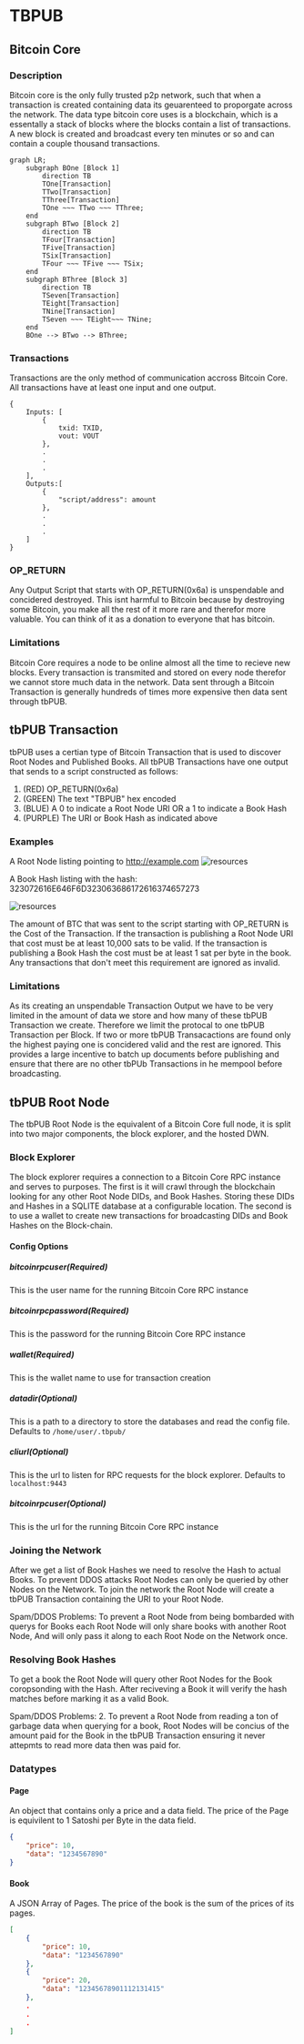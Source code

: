 # TBPUB

## Bitcoin Core

### Description

Bitcoin core is the only fully trusted p2p network, such that when a transaction is created containing data its geuarenteed to proporgate across the network. The data type bitcoin core uses is a blockchain, which is a essentally a stack of blocks where the blocks contain a list of transactions. A new block is created and broadcast every ten minutes or so and can contain a couple thousand transactions.

```mermaid
graph LR;
    subgraph BOne [Block 1]
        direction TB
        TOne[Transaction]
        TTwo[Transaction]
        TThree[Transaction]
        TOne ~~~ TTwo ~~~ TThree;
    end
    subgraph BTwo [Block 2]
        direction TB
        TFour[Transaction]
        TFive[Transaction]
        TSix[Transaction]
        TFour ~~~ TFive ~~~ TSix;
    end
    subgraph BThree [Block 3]
        direction TB
        TSeven[Transaction]
        TEight[Transaction]
        TNine[Transaction]
        TSeven ~~~ TEight~~~ TNine;
    end
    BOne --> BTwo --> BThree;
```

### Transactions

Transactions are the only method of communication accross Bitcoin Core. All transactions have at least one input and one output.

```
{
    Inputs: [
        {
            txid: TXID, 
            vout: VOUT
        },
        .
        .
        .
    ],
    Outputs:[
        {
            "script/address": amount
        },
        .
        .
        .
    ]
}
```

### OP_RETURN
Any Output Script that starts with OP_RETURN(0x6a) is unspendable and concidered destroyed. This isnt harmful to Bitcoin because by destroying some Bitcoin, you make all the rest of it more rare and therefor more valuable. You can think of it as a donation to everyone that has bitcoin. 

### Limitations

Bitcoin Core requires a node to be online almost all the time to recieve new blocks.
Every transaction is transmited and stored on every node therefor we cannot store much data in the network.
Data sent through a Bitcoin Transaction is generally hundreds of times more expensive then data sent through tbPUB.


## tbPUB Transaction

tbPUB uses a certian type of Bitcoin Transaction that is used to discover Root Nodes and Published Books. 
All tbPUB Transactions have one output that sends to a script constructed as follows:
1. (RED)    OP_RETURN(0x6a)
2. (GREEN)  The text "TBPUB" hex encoded
3. (BLUE)   A 0 to indicate a Root Node URI OR a 1 to indicate a Book Hash
4. (PURPLE) The URI or Book Hash as indicated above

### Examples

A Root Node listing pointing to http://example.com
![resources](https://docs.google.com/drawings/d/e/2PACX-1vSgik6ZBIjJLcii07vS8Lk9De2VsoUDsqZgCeFFlZUg-Y6JljoVq3MVhRcCifDtEe6UvsxYu4Fkl32a/pub?w=480&h=360)

A Book Hash listing with the hash:
323072616E646F6D323063686172616374657273

![resources](https://docs.google.com/drawings/d/e/2PACX-1vT0izA1a35zSeAtRyYYDBRgBd2YQsrxlRDzxnFwIh0nOmjLDRHmWI3egeqaeVCIgaHQNzKt1K1EXrZz/pub?w=480&h=400)

The amount of BTC that was sent to the script starting with OP_RETURN is the Cost of the Transaction. If the transaction is publishing a Root Node URI that cost must be at least 10,000 sats to be valid. If the transaction is publishing a Book Hash the cost must be at least 1 sat per byte in the book. Any transactions that don't meet this requirement are ignored as invalid.

### Limitations
As its creating an unspendable Transaction Output we have to be very limited in the amount of data we store and how many of these tbPUB Transaction we create. Therefore we limit the protocal to one tbPUB Transaction per Block. If two or more tbPUB Transacactions are found only the highest paying one is concidered valid and the rest are ignored. This provides a large incentive to batch up documents before publishing and ensure that there are no other tbPUb Transactions in he mempool before broadcasting.

## tbPUB Root Node 

The tbPUB Root Node is the equivalent of a Bitcoin Core full node, it is split into two major components, the block explorer, and the hosted DWN.

### Block Explorer
The block explorer requires a connection to a Bitcoin Core RPC instance and serves to purposes. The first is it will crawl through the blockchain looking for any other Root Node DIDs, and Book Hashes. Storing these DIDs and Hashes in a SQLITE database at a configurable location. The second is to use a wallet to create new transactions for broadcasting DIDs and Book Hashes on the Block-chain.

#### Config Options

##### bitcoinrpcuser(Required)
This is the user name for the running Bitcoin Core RPC instance

##### bitcoinrpcpassword(Required)
This is the password for the running Bitcoin Core RPC instance

##### wallet(Required)
This is the wallet name to use for transaction creation

##### datadir(Optional)
This is a path to a directory to store the databases and read the config file. Defaults to ```/home/user/.tbpub/```

##### cliurl(Optional)
This is the url to listen for RPC requests for the block explorer. Defaults to ```localhost:9443```

##### bitcoinrpcuser(Optional)
This is the url for the running Bitcoin Core RPC instance

### Joining the Network
After we get a list of Book Hashes we need to resolve the Hash to actual Books. To prevent DDOS attacks Root Nodes can only be queried by other Nodes on the Network. To join the network the Root Node will create a tbPUB Transaction containing the URI to your Root Node.

Spam/DDOS Problems:
To prevent a Root Node from being bombarded with querys for Books each Root Node will only share books with another Root Node, And will only pass it along to each Root Node on the Network once.

### Resolving Book Hashes
To get a book the Root Node will query other Root Nodes for the Book coropsonding with the Hash. After reciveving a Book it will verify the hash matches before marking it as a valid Book. 

Spam/DDOS Problems:
2. To prevent a Root Node from reading a ton of garbage data when querying for a book, Root Nodes will be concius of the amount paid for the Book in the tbPUB Transaction ensuring it never attepmts to read more data then was paid for.

### Datatypes

#### Page

An object that contains only a price and a data field. The price of the Page is equivilent to 1 Satoshi per Byte in the data field.

```JSON
{
    "price": 10,
    "data": "1234567890"
}
```

#### Book

A JSON Array of Pages. The price of the book is the sum of the prices of its pages.

```JSON
[
    {
        "price": 10,
        "data": "1234567890"
    },
    {
        "price": 20,
        "data": "12345678901112131415"
    },
    .
    .
    .
]

```
